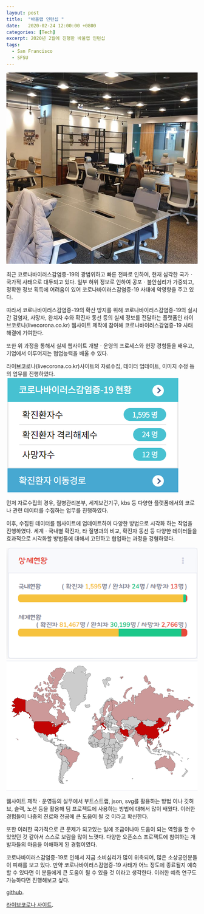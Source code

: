 ```yaml
---
layout: post
title:  "바울랩 인턴십 "
date:   2020-02-24 12:00:00 +0800
categories: [Tech]
excerpt: 2020년 2월에 진행한 바울랩 인턴십
tags:
  - San Francisco
  - SFSU
---
```

![intern1](/assets/images/posts/intern/intern1.jpg)

  최근 코로나바이러스감염증-19의 광범위하고 빠른 전파로 인하여, 현재 심각한 국가ㆍ국가적 사태으로 대두되고 있다. 일부 허위 정보로 인하여 공포ㆍ불안심리가 가중되고, 정확한 정보 획득에 어려움이 있어 코로나바이러스감염증-19 사태에 악영향을 주고 있다.
  
  따라서 코로나바이러스감염증-19의 확산 방지를 위해 코로나바이러스감염증-19의 실시간 검염자, 사망자, 완치자 수와 확진자 동선 등의 실제 정보를 전달하는 플랫폼인 라이브코로나(livecorona.co.kr) 웹사이트 제작에 참여해 코로나바이러스감염증-19 사태 해결에 기여한다. 
  
  또한 위 과정을 통해서 실제 웹사이트 개발ㆍ운영의 프로세스와 현장 경험들을 배우고, 기업에서 이루어지는 협업능력을 배울 수 있다.




라이브코로나(livecorona.co.kr)사이트의 자료수집, 데이터 업데이트, 이미지 수정 등의 업무를 진행하였다.
![intern3](/assets/images/posts/intern/intern3.png)

먼저 자료수집의 경우, 질병관리본부, 세계보건기구, kbs 등 다양한 플랫폼에서의 코로나 관련 데이터를 수집하는 업무를 진행하였다.
 
이후, 수집된 데이터를 웹사이트에 업데이트하여 다양한 방법으로 시각화 하는 작업을 진행하였다. 세계ㆍ국내별 확진자, 타 질병과의 비교, 확진자 동선 등 다양한 데이터들을 효과적으로 시각화할 방법들에 대해서 고민하고 협업하는 과정을 겅혐하였다.

![intern4](/assets/images/posts/intern/intern4.png)
![intern2](/assets/images/posts/intern/intern2.png)

웹사이트 제작ㆍ운영등의 실무에서 부트스트랩, json, svg를  활용하는 방법 이나 깃허브, 슬랙, 노션 등을 활용해 팀 프로젝트에 사용하는 방법에 대해서 많이 배웠다. 이러한 경험들이 나중의 진로와 전공에 큰 도움이 될 것 이라고 확신한다.

또한 이러한 국가적으로 큰 문제가 되고있는 일에 조금이나마 도움이 되는 역할을 할 수 있었던 것 같아서 스스로 보람을 많이 느꼇다. 다양한 오픈소스 프로젝트에 참여하는 개발자들의 마음을 이해하게 된 경험이였다.

코로나바이러스감염증-19로 인해서 지금 소비심리가 많이 위축되어, 많은 소상공인분들이 피해를 보고 있다. 만약 코로나바이러스감염증-19 사태가 어느 정도에 종료될지 예측할 수 있다면 이 분들에게 큰 도움이 될 수 있을 것 이라고 생각한다. 이러한 예측 연구도 가능하다면 진행해보고 싶다.

[github](https://github.com/LiveCoronaDetector/livecod).

[라이브코로나 사이트](https://livecorona.co.kr/).
